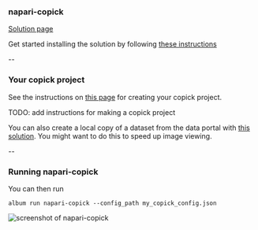 ### napari-copick

[Solution
page](https://copick.github.io/copick-catalog/visualization/napari-copick/0.0.1)

Get started installing the solution by following [these
instructions](https://album.solutions/guide?catalog_url=https://github.com/copick/copick-catalog&catalog_name=copick&group=visualization&name=napari-copick&version=0.0.1)

--

### Your copick project

See the instructions on [this
page](https://copick.github.io/copick/examples/tutorials/album/) for
creating your copick project.

TODO: add instructions for making a copick project

You can also create a local copy of a dataset from the data portal
with [this
solution](https://album.cellcanvas.org/copick/project_from_dataportal/0.1.11). You
might want to do this to speed up image viewing.

--


### Running napari-copick

You can then run 

```
album run napari-copick --config_path my_copick_config.json
```

![screenshot of napari-copick](https://copick.github.io/copick-catalog/static/0403bbcfbc8a19c27244b1713453c06f/4a1eb/cover.webp)
